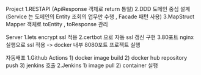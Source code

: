 Project
1.RESTAPI (ApiResponse 객체로 return 통일)
2.DDD 도메인 중심 설계 (Service 는 도메인의 Entity 조회의 업무만 수행 , Facade 패턴 사용)
3.MapStruct Mapper 객체로 toEntity , toResponse 관리

Server
1.lets encrypt ssl 적용
2.certbot 으로 자동 ssl 갱신 구현
3.80포트 nginx 실행으로 ssl 적용 -> docker 내부 8080포트 프로젝트 실행

자동배포
1.Github Actions 
    1) docker image build
    2) docker hub repository push
    3) jenkins 호출
2.Jenkins
    1) image pull
    2) container 실행